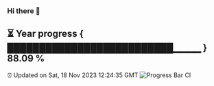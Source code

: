 ### Hi there 👋
⏳ Year progress { ██████████████████████████▁▁▁▁ } 88.09 %
---
⏰ Updated on Sat, 18 Nov 2023 12:24:35 GMT
![Progress Bar CI](https://github.com/liununu/liununu/workflows/Progress%20Bar%20CI/badge.svg)

